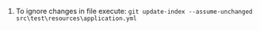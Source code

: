 1. To ignore changes in file execute: `git update-index --assume-unchanged src\test\resources\application.yml
`